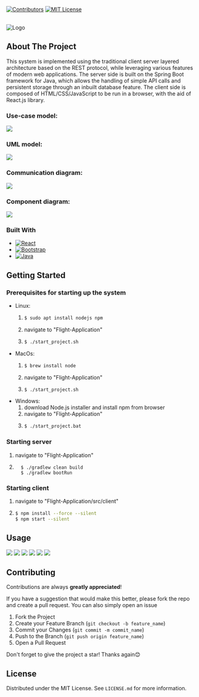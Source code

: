 <!-- Template inspired from: Copyright (c) 2021 Othneil Drew -->

[![Contributors][contributors-shield]][contributors-url] <!-- [![Forks][forks-shield]][forks-url] [![Issues][issues-shield]][issues-url] -->
[![MIT License][license-shield]][license-url]

<br />
<img src="src/client/src/Images/flightLogo.jpeg" alt="Logo">

## About The Project
This system is implemented using the traditional client server layered architecture based on the REST protocol, while leveraging various features of modern web applications. The server side is built on the Spring Boot framework for Java, which allows the handling of simple API calls and persistent storage through an inbuilt database feature. The client side is composed of HTML/CSS/JavaScript to be run in a browser, with the aid of React.js library.

### Use-case model:
<img src="modles/UseCaseDiagram.png">

### UML model: 
<img src="modles/UMLClassDiagram.png">

### Communication diagram:
<img src="modles/CommunicationDiagram.png">

### Component diagram: 
<img src="modles/ComponentDiagram.png">

### Built With

* [![React][React.js]][React-url]
* [![Bootstrap][Bootstrap.com]][Bootstrap-url]
* [![Java][Java]][Java-url]

<!-- GETTING STARTED -->
## Getting Started

### Prerequisites for starting up the system
* Linux:
  1. ```sh
     $ sudo apt install nodejs npm
     ```
  2. navigate to "Flight-Application"
  3. ```sh
     $ ./start_project.sh
     ```
* MacOs:
  1. ```sh
     $ brew install node
     ```
  2. navigate to "Flight-Application"
  3. ```sh
     $ ./start_project.sh
     ```
* Windows:
  1. download Node.js installer and install npm from browser
  2. navigate to "Flight-Application"
  3. ```sh
     $ ./start_project.bat
     ```

### Starting server
1. navigate to "Flight-Application"
2. ```shell
     $ ./gradlew clean build
     $ ./gradlew bootRun
     ```

### Starting client
  1. navigate to "Flight-Application/src/client"
  2. ```sh
     $ npm install --force --silent
     $ npm start --silent
     ```
     
## Usage
<img src="UI_Images/img.png">
<img src="UI_Images/img_2.png">
<img src="UI_Images/img_3.png">
<img src="UI_Images/img_4.png">
<img src="UI_Images/img_1.png">
<img src="UI_Images/img_5.png">

## Contributing
Contributions are always **greatly appreciated**!

If you have a suggestion that would make this better, please fork the repo and create a pull request. You can also simply open an issue

1. Fork the Project
2. Create your Feature Branch (`git checkout -b feature_name`)
3. Commit your Changes (`git commit -m commit_name`)
4. Push to the Branch (`git push origin feature_name`)
5. Open a Pull Request

Don't forget to give the project a star! Thanks again😊
## License

Distributed under the MIT License. See `LICENSE.md` for more information.


<!-- LINKS & IMAGES -->
[contributors-shield]: https://img.shields.io/github/contributors/Akshat125/Flight-Application.svg?style=for-the-badge
[contributors-url]: https://github.com/Akshat125/Flight-Application/graphs/contributors
[forks-shield]: https://img.shields.io/github/forks/Akshat125/Flight-Application.svg?style=for-the-badge
[forks-url]: https://github.com/Akshat125/Flight-Application/network/members
[stars-shield]: https://img.shields.io/github/stars/Akshat125/Flight-Application.svg?style=for-the-badge
[stars-url]: https://github.com/Akshat125/Flight-Application/stargazers
[issues-shield]: https://img.shields.io/github/issues/Akshat125/Flight-Application.svg?style=for-the-badge
[issues-url]: https://github.com/Akshat125/Flight-Application/issues
[license-shield]: https://img.shields.io/github/license/Akshat125/Flight-Application.svg?style=for-the-badge
[license-url]: https://github.com/Akshat125/Flight-Application/blob/main/LICENSE.md
[linkedin-shield]: https://img.shields.io/badge/-LinkedIn-black.svg?style=for-the-badge&logo=linkedin&colorB=555
[linkedin-url]: https://linkedin.com/in/linkedin_username
[React.js]: https://img.shields.io/badge/React-20232A?style=for-the-badge&logo=react&logoColor=61DAFB
[React-url]: https://reactjs.org/
[Bootstrap.com]: https://img.shields.io/badge/Bootstrap-563D7C?style=for-the-badge&logo=bootstrap&logoColor=white
[Bootstrap-url]: https://getbootstrap.com
[Java]: https://img.shields.io/badge/Java-fff?style=for-the-badge&logo=Java&logoColor=007396
[Java-url]: https://www.java.com/en/
